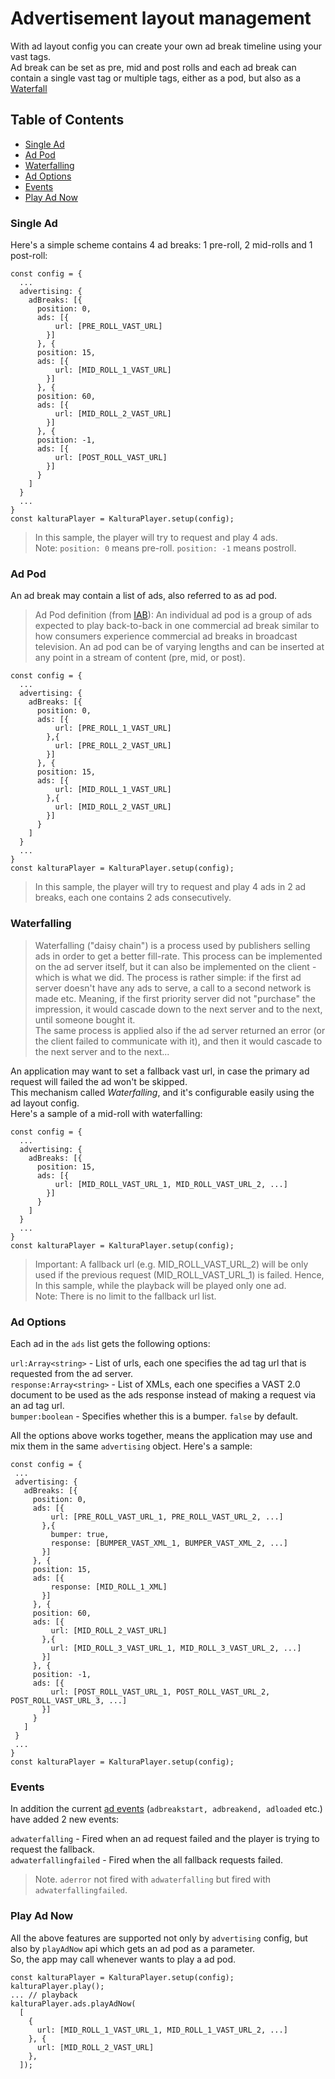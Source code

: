 # Advertisement layout management

With ad layout config you can create your own ad break timeline using your vast tags.  
Ad break can be set as pre, mid and post rolls and each ad break can contain a single vast tag or multiple tags, either as a pod, but also as a [Waterfall](#waterfalling)

## Table of Contents

- [Single Ad](#single-ad)
- [Ad Pod](#ad-pod)
- [Waterfalling](#waterfalling)
- [Ad Options](#ad-options)
- [Events](#events)
- [Play Ad Now](#play-ad-now)

### Single Ad

Here's a simple scheme contains 4 ad breaks: 1 pre-roll, 2 mid-rolls and 1 post-roll:

```ecmascript 6
const config = {
  ...
  advertising: {
    adBreaks: [{
      position: 0,
      ads: [{
          url: [PRE_ROLL_VAST_URL]
        }]
      }, {
      position: 15,
      ads: [{
          url: [MID_ROLL_1_VAST_URL]
        }]
      }, {
      position: 60,
      ads: [{
          url: [MID_ROLL_2_VAST_URL]
        }]
      }, {
      position: -1,
      ads: [{
          url: [POST_ROLL_VAST_URL]
        }]
      }
    ]
  }
  ...
}
const kalturaPlayer = KalturaPlayer.setup(config);
```

> In this sample, the player will try to request and play 4 ads.  
> Note: `position: 0` means pre-roll. `position: -1` means postroll.

### Ad Pod

An ad break may contain a list of ads, also referred to as ad pod.

> Ad Pod definition (from [IAB](https://www.iab.com/insights/digital-video-advertising-glossary)): An individual ad pod is a group of ads expected to play back-to-back in one commercial ad break similar to how consumers experience commercial ad breaks in broadcast television. An ad pod can be of varying lengths and can be inserted at any point in a stream of content (pre, mid, or post).

```ecmascript 6
const config = {
  ...
  advertising: {
    adBreaks: [{
      position: 0,
      ads: [{
          url: [PRE_ROLL_1_VAST_URL]
        },{
          url: [PRE_ROLL_2_VAST_URL]
        }]
      }, {
      position: 15,
      ads: [{
          url: [MID_ROLL_1_VAST_URL]
        },{
          url: [MID_ROLL_2_VAST_URL]
        }]
      }
    ]
  }
  ...
}
const kalturaPlayer = KalturaPlayer.setup(config);
```

> In this sample, the player will try to request and play 4 ads in 2 ad breaks, each one contains 2 ads consecutively.

### Waterfalling

> Waterfalling ("daisy chain") is a process used by publishers selling ads in order to get a better fill-rate.
> This process can be implemented on the ad server itself, but it can also be implemented on the client - which is what we did.
> The process is rather simple: if the first ad server doesn't have any ads to serve, a call to a second network is made etc.
> Meaning, if the first priority server did not "purchase" the impression, it would cascade down to the next server and to the next, until someone bought it.  
>  The same process is applied also if the ad server returned an error (or the client failed to communicate with it), and then it would cascade to the next server and to the next...

An application may want to set a fallback vast url, in case the primary ad request will failed the ad won't be skipped.  
This mechanism called _Waterfalling_, and it's configurable easily using the ad layout config.  
Here's a sample of a mid-roll with waterfalling:

```ecmascript 6
const config = {
  ...
  advertising: {
    adBreaks: [{
      position: 15,
      ads: [{
          url: [MID_ROLL_VAST_URL_1, MID_ROLL_VAST_URL_2, ...]
        }]
      }
    ]
  }
  ...
}
const kalturaPlayer = KalturaPlayer.setup(config);
```

> Important: A fallback url (e.g. MID_ROLL_VAST_URL_2) will be only used if the previous request (MID_ROLL_VAST_URL_1) is failed.
> Hence, In this sample, while the playback will be played only one ad.  
> Note: There is no limit to the fallback url list.

### Ad Options

Each ad in the `ads` list gets the following options:

`url:Array<string>` - List of urls, each one specifies the ad tag url that is requested from the ad server.  
`response:Array<string>` - List of XMLs, each one specifies a VAST 2.0 document to be used as the ads response instead of making a request via an ad tag url.  
`bumper:boolean` - Specifies whether this is a bumper. `false` by default.

All the options above works together, means the application may use and mix them in the same `advertising` object.
Here's a sample:

```ecmascript 6
const config = {
 ...
 advertising: {
   adBreaks: [{
     position: 0,
     ads: [{
         url: [PRE_ROLL_VAST_URL_1, PRE_ROLL_VAST_URL_2, ...]
       },{
         bumper: true,
         response: [BUMPER_VAST_XML_1, BUMPER_VAST_XML_2, ...]
       }]
     }, {
     position: 15,
     ads: [{
         response: [MID_ROLL_1_XML]
       }]
     }, {
     position: 60,
     ads: [{
         url: [MID_ROLL_2_VAST_URL]
       },{
         url: [MID_ROLL_3_VAST_URL_1, MID_ROLL_3_VAST_URL_2, ...]
       }]
     }, {
     position: -1,
     ads: [{
         url: [POST_ROLL_VAST_URL_1, POST_ROLL_VAST_URL_2, POST_ROLL_VAST_URL_3, ...]
       }]
     }
   ]
 }
 ...
}
const kalturaPlayer = KalturaPlayer.setup(config);
```

### Events

In addition the current [ad events](./ads.md#ad-events) (`adbreakstart, adbreakend, adloaded` etc.) have added 2 new events:

`adwaterfalling` - Fired when an ad request failed and the player is trying to request the fallback.  
`adwaterfallingfailed` - Fired when the all fallback requests failed.

> Note. `aderror` not fired with `adwaterfalling` but fired with `adwaterfallingfailed`.

### Play Ad Now

All the above features are supported not only by `advertising` config, but also by `playAdNow` api which gets an ad pod as a parameter.  
So, the app may call whenever wants to play a ad pod.

```ecmascript 6
const kalturaPlayer = KalturaPlayer.setup(config);
kalturaPlayer.play();
... // playback
kalturaPlayer.ads.playAdNow(
  [
    {
      url: [MID_ROLL_1_VAST_URL_1, MID_ROLL_1_VAST_URL_2, ...]
    }, {
      url: [MID_ROLL_2_VAST_URL]
    },
  ]);
```
